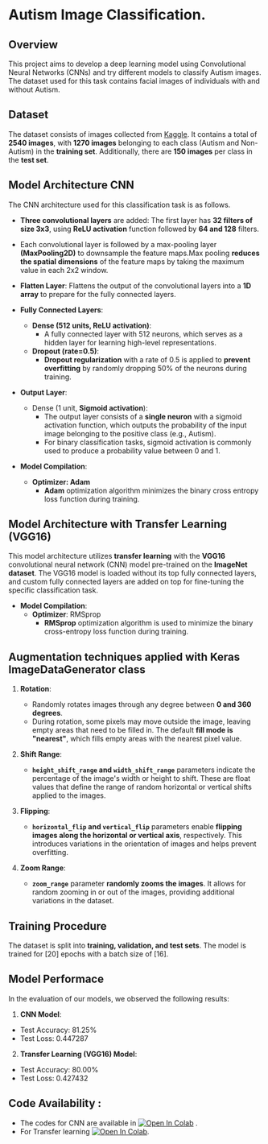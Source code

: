 # Autism Image Classification.
## Overview
This project aims to develop a deep learning model using Convolutional Neural Networks (CNNs) and try different models to classify Autism images. The dataset used for this task contains facial images of individuals with and without Autism.
## Dataset
The dataset consists of images collected from [Kaggle](https://www.kaggle.com/datasets/cihan063/autism-image-data/data). It contains a total of **2540 images**, with **1270 images** belonging to each class (Autism and Non-Autism) in the **training set**. Additionally, there are **150 images** per class in the **test set**.
## Model Architecture CNN
The CNN architecture used for this classification task is as follows.
* **Three convolutional layers** are added: The first layer has **32 filters of size 3x3**, using **ReLU activation** function followed by **64 and 128** filters.
* Each convolutional layer is followed by a max-pooling layer **(MaxPooling2D)** to downsample the feature maps.Max pooling **reduces the spatial dimensions** of the feature maps by taking the maximum value in each 2x2 window.
* **Flatten Layer**: Flattens the output of the convolutional layers into a **1D array** to prepare for the fully connected layers.
* **Fully Connected Layers**:
  
   - **Dense (512 units, ReLU activation)**:
     - A fully connected layer with 512 neurons, which serves as a hidden layer for learning high-level representations.
   - **Dropout (rate=0.5)**:
     - **Dropout regularization** with a rate of 0.5 is applied to **prevent overfitting** by randomly dropping 50% of the neurons during training.
* **Output Layer**:
   - Dense (1 unit, **Sigmoid activation**):
     - The output layer consists of a **single neuron** with a sigmoid activation function, which outputs the probability of the input image belonging to the positive class (e.g., Autism).
     - For binary classification tasks, sigmoid activation is commonly used to produce a probability value between 0 and 1.
* **Model Compilation**:
  - **Optimizer: Adam**
     - **Adam** optimization algorithm minimizes the binary cross entropy loss function during training.
## Model Architecture with Transfer Learning (VGG16)
This model architecture utilizes **transfer learning** with the **VGG16** convolutional neural network (CNN) model pre-trained on the **ImageNet dataset**. The VGG16 model is loaded without its top fully connected layers, and custom fully connected layers are added on top for fine-tuning the specific classification task.
* **Model Compilation**:
   - **Optimizer**: RMSprop
     - **RMSprop** optimization algorithm is used to minimize the binary cross-entropy loss function during training.
    
## Augmentation techniques applied with Keras ImageDataGenerator class
1. **Rotation**:
   - Randomly rotates images through any degree between **0 and 360 degrees**.
   - During rotation, some pixels may move outside the image, leaving empty areas that need to be filled in. The default **fill mode is "nearest"**, which fills empty areas with the nearest pixel value.

2. **Shift Range**:
   - **`height_shift_range` and `width_shift_range`** parameters indicate the percentage of the image's width or height to shift. These are float values that define the range of random horizontal or vertical shifts applied to the images.

3. **Flipping**:
   - **`horizontal_flip` and `vertical_flip`** parameters enable **flipping images along the horizontal or vertical axis**, respectively. This introduces variations in the orientation of images and helps prevent overfitting.

4. **Zoom Range**:
   - **`zoom_range`** parameter **randomly zooms the images**. It allows for random zooming in or out of the images, providing additional variations in the dataset.
## Training Procedure
The dataset is split into **training, validation, and test sets**. The model is trained for [20] epochs with a batch size of [16].

## Model Performace
In the evaluation of our models, we observed the following results:
1. **CNN Model**:
 - Test Accuracy: 81.25%
 - Test Loss: 0.447287
2. **Transfer Learning (VGG16) Model**:
- Test Accuracy: 80.00%
- Test Loss: 0.427432

## Code Availability :
* The codes for CNN are available in [![Open In Colab](https://colab.research.google.com/assets/colab-badge.svg)](https://colab.research.google.com/drive/12ChEVSC6OqhFonUGS3tPYnd-9iDQrbMF#scrollTo=Wlz3OUJXO3AO) .
* For Transfer learning [![Open In Colab](https://colab.research.google.com/assets/colab-badge.svg)](https://colab.research.google.com/drive/1BmeEionBHxqzaPk9MUEMq2yTOrbdLuLO#scrollTo=45jl5mf0j046).

 
